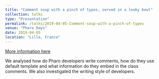 ```yaml
---
title: "Comment soup with a pinch of types, served in a leaky bowl"
collection: talks
type: "Presentation"
permalink: /talks/2019-04-05-Comment-soup-with-a-pinch-of-types
venue: "Pharo Days"
date: 2019-04-05
location: "Lille, France"
---
```


[More information here](https://poojaruhal.github.io/files/Slides-Comment-soup-with-a-pinch-of-types.pdf)

We analysed how do Pharo developers write comments, how do they use default template and what information do they embed in the class comments.
We also investigated the writing style of developers.
